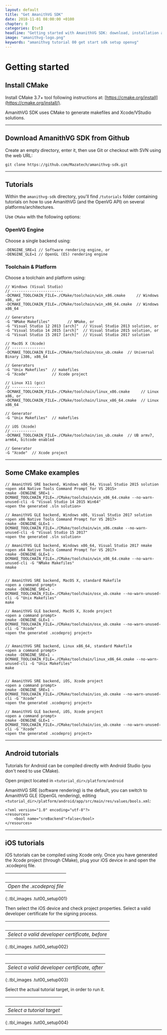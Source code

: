 ```yaml
---
layout: default
title: "Get AmanithVG SDK"
date: 2018-11-01 08:00:00 +0100
chapter: 0
categories: [tut]
headline: "Getting started with AmanithVG SDK: download, installation and setup toolchain"
image: "amanithvg-logo.png"
keywords: "amanithvg tutorial 00 get start sdk setup openvg"
---
```


# Getting started

## Install CMake

Install CMake 3.7+ tool following instructions at: [https://cmake.org/install](https://cmake.org/install/).

AmanithVG SDK uses CMake to generate makefiles and Xcode/VStudio solutions. 

___

## Download AmanithVG SDK from Github

Create an empty directory, enter it, then use Git or checkout with SVN using the web URL:

```
git clone https://github.com/Mazatech/amanithvg-sdk.git
```

---

## Tutorials

Within the `amanithvg-sdk` directory, you'll find `/tutorials` folder containing tutorials on how to use AmanithVG (and the OpenVG API) on several platforms/architectures.

Use `CMake` with the following options:

### OpenVG Engine 

Choose a single backend using:

```
-DENGINE_SRE=1 // Software rendering engine, or
-DENGINE_GLE=1 // OpenGL (ES) rendering engine
```

### Toolchain & Platform

Choose a toolchain and platform using:

```
// Windows (Visual Studio)
// -----------------------
-DCMAKE_TOOLCHAIN_FILE=./CMake/toolchain/win_x86.cmake     // Windows x86, or
-DCMAKE_TOOLCHAIN_FILE=./CMake/toolchain/win_x86_64.cmake  // Windows x86_64

// Generators 
-G "NMake Makefiles"        // NMake, or 
-G "Visual Studio 12 2013 [arch]"  // Visual Studio 2013 solution, or
-G "Visual Studio 14 2015 [arch]"  // Visual Studio 2015 solution, or
-G "Visual Studio 15 2017 [arch]"  // Visual Studio 2017 solution 
```

```
// MacOS X (Xcode)
// ---------------
-DCMAKE_TOOLCHAIN_FILE=./CMake/toolchain/osx_ub.cmake  // Universal Binary i386, x86_64

// Generators
-G "Unix Makefiles"  // makefiles  
-G "Xcode"           // Xcode project
```

```
// Linux X11 (gcc)
// ---------------
-DCMAKE_TOOLCHAIN_FILE=./CMake/toolchain/linux_x86.cmake     // Linux x86, or
-DCMAKE_TOOLCHAIN_FILE=./CMake/toolchain/linux_x86_64.cmake  // Linux x86_64

// Generator
-G "Unix Makefiles"  // makefiles
```

```
// iOS (Xcode)
// -----------
-DCMAKE_TOOLCHAIN_FILE=./CMake/toolchain/ios_ub.cmake  // UB armv7, arm64, bitcode enabled

// Generator
-G "Xcode"  // Xcode project
```

---

## Some CMake examples

```
// AmanithVG SRE backend, Windows x86_64, Visual Studio 2015 solution
<open x64 Native Tools Command Prompt for VS 2015>
cmake -DENGINE_SRE=1 -DCMAKE_TOOLCHAIN_FILE=./CMake/toolchain/win_x86_64.cmake --no-warn-unused-cli -G "Visual Studio 14 2015 Win64"
<open the generated .sln solution>

// AmanithVG GLE backend, Windows x86, Visual Studio 2017 solution
<open x86 Native Tools Command Prompt for VS 2017>
cmake -DENGINE_GLE=1 -DCMAKE_TOOLCHAIN_FILE=./CMake/toolchain/win_x86.cmake --no-warn-unused-cli -G "Visual Studio 15 2017"
<open the generated .sln solution>

// AmanithVG GLE backend, Windows x86_64, Visual Studio 2017 nmake
<open x64 Native Tools Command Prompt for VS 2017>
cmake -DENGINE_GLE=1 -DCMAKE_TOOLCHAIN_FILE=./CMake/toolchain/win_x86_64.cmake --no-warn-unused-cli -G "NMake Makefiles"
nmake


// AmanithVG SRE backend, MacOS X, standard Makefile
<open a command prompt>
cmake -DENGINE_SRE=1 -DCMAKE_TOOLCHAIN_FILE=./CMake/toolchain/osx_ub.cmake --no-warn-unused-cli -G "Unix Makefiles"
make

// AmanithVG GLE backend, MacOS X, Xcode project
<open a command prompt>
cmake -DENGINE_GLE=1 -DCMAKE_TOOLCHAIN_FILE=./CMake/toolchain/osx_ub.cmake --no-warn-unused-cli -G "Xcode"
<open the generated .xcodeproj project>


// AmanithVG SRE backend, Linux x86_64, standard Makefile
<open a command prompt>
cmake -DENGINE_SRE=1 -DCMAKE_TOOLCHAIN_FILE=./CMake/toolchain/linux_x86_64.cmake --no-warn-unused-cli -G "Unix Makefiles"
make


// AmanithVG SRE backend, iOS, Xcode project
<open a command prompt>
cmake -DENGINE_SRE=1 -DCMAKE_TOOLCHAIN_FILE=./CMake/toolchain/ios_ub.cmake --no-warn-unused-cli -G "Xcode"
<open the generated .xcodeproj project>

// AmanithVG GLE backend, iOS, Xcode project
<open a command prompt>
cmake -DENGINE_GLE=1 -DCMAKE_TOOLCHAIN_FILE=./CMake/toolchain/ios_ub.cmake --no-warn-unused-cli -G "Xcode"
<open the generated .xcodeproj project>
```

---

## Android tutorials

Tutorials for Android can be compiled directly with Android Studio (you don't need to use CMake).

Open project located in `<tutorial_dir>/platform/android`

AmanithVG SRE (software rendering) is the default, you can switch to AmanithVG GLE (OpenGL rendering), editing `<tutorial_dir>/platform/android/app/src/main/res/values/bools.xml`:

```
<?xml version="1.0" encoding="utf-8"?>
<resources>
    <bool name="sreBackend">false</bool>
</resources>
```

---

## iOS tutorials

iOS tutorials can be compiled using Xcode only.
Once you have generated the Xcode project (through CMake), plug your iOS device in and open the .xcodeproj file.

| &nbsp; |
| :---: |
| *Open the .xcodeproj file* |
{:.tbl_images .tut00_setup001}

Then select the iOS device and check project properties.
Select a valid developer certificate for the signing process.

| &nbsp; |
| :---: |
| *Select a valid developer certificate, before* |
{:.tbl_images .tut00_setup002}

| &nbsp; |
| :---: |
| *Select a valid developer certificate, after* |
{:.tbl_images .tut00_setup003}

Select the actual tutorial target, in order to run it.

| &nbsp; |
| :---: |
| *Select a tutorial target* |
{:.tbl_images .tut00_setup004}

---
